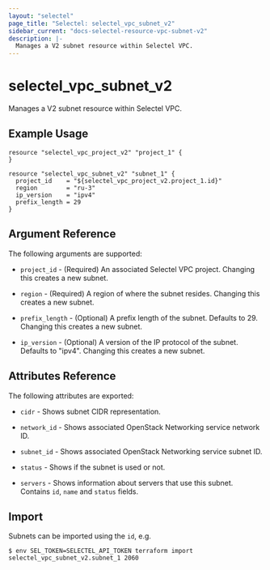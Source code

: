 ```yaml
---
layout: "selectel"
page_title: "Selectel: selectel_vpc_subnet_v2"
sidebar_current: "docs-selectel-resource-vpc-subnet-v2"
description: |-
  Manages a V2 subnet resource within Selectel VPC.
---
```


# selectel\_vpc\_subnet_v2

Manages a V2 subnet resource within Selectel VPC.

## Example Usage

```hcl
resource "selectel_vpc_project_v2" "project_1" {
}

resource "selectel_vpc_subnet_v2" "subnet_1" {
  project_id    = "${selectel_vpc_project_v2.project_1.id}"
  region        = "ru-3"
  ip_version    = "ipv4"
  prefix_length = 29
}
```

## Argument Reference

The following arguments are supported:

* `project_id` - (Required) An associated Selectel VPC project. Changing this
  creates a new subnet.

* `region` - (Required) A region of where the subnet resides. Changing this
  creates a new subnet.

* `prefix_length` - (Optional) A prefix length of the subnet. Defaults to 29.
  Changing this creates a new subnet.

* `ip_version` - (Optional) A version of the IP protocol of the subnet. Defaults
  to "ipv4". Changing this creates a new subnet.

## Attributes Reference

The following attributes are exported:

* `cidr` - Shows subnet CIDR representation.

* `network_id` - Shows associated OpenStack Networking service network ID.

* `subnet_id` - Shows associated OpenStack Networking service subnet ID.

* `status` - Shows if the subnet is used or not.

* `servers` - Shows information about servers that use this subnet. Contains
  `id`, `name` and `status` fields.

## Import

Subnets can be imported using the `id`, e.g.

```shell
$ env SEL_TOKEN=SELECTEL_API_TOKEN terraform import selectel_vpc_subnet_v2.subnet_1 2060
```
